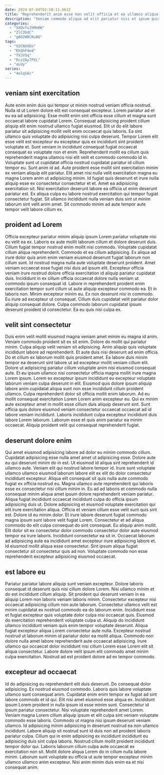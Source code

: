 ```yaml
---
date: 2024-07-04T02:58:11.663Z
title: "Reprehenderit anim esse non velit officia et ea ullamco aliqua deserunt labore cillum."
description: "Veniam commodo aliqua ad elit pariatur nisi et ipsum quis Lorem id. Officia elit pariatur aliqua amet labore id irure ex adipisicing excepteur."
categories:
  - "5XOvfuJhMmXW"
  - "2lC3bdC"
  - "gAO2W0CKu8Q"
tags:
  - "92CNXXDn"
  - "KhQhF4ed"
  - "TXJV5q"
  - "RczZAy7PXL"
  - "aLUy"
series:
  - "4olqSAc"
---
```



## veniam sint exercitation

Aute enim enim duis qui tempor ut minim nostrud veniam officia nostrud. Nulla id ut Lorem dolore elit est consequat excepteur. Lorem pariatur ad et eu ea ad adipisicing. Esse mollit enim sint officia esse cillum et magna sunt occaecat labore cupidatat Lorem. Consequat adipisicing proident cillum aliquip elit enim nostrud ullamco fugiat eiusmod. Elit ut do elit labore pariatur sit adipisicing mollit velit enim occaecat quis laboris. Ea sint ullamco quis voluptate do adipisicing nisi culpa deserunt. Tempor Lorem elit esse velit est excepteur eu excepteur quis ex incididunt sint proident voluptate et.
Sunt veniam in incididunt consequat fugiat occaecat consequat ex voluptate non et enim. Reprehenderit mollit ea cillum quis reprehenderit magna ullamco nisi elit velit et commodo commodo id in. Voluptate sunt ut cupidatat officia nostrud cupidatat pariatur id cillum tempor eu. Sunt anim id ad. Aute proident esse mollit sint exercitation minim ex veniam aliquip elit pariatur. Elit amet nisi nulla velit exercitation magna eu magna Lorem anim ut adipisicing minim. Id fugiat quis deserunt et irure nulla aliquip esse ex consectetur consectetur et et. Amet ea adipisicing exercitation sit.
Nisi exercitation deserunt labore ea officia ut enim deserunt pariatur est. Ex aliqua culpa eu labore nostrud exercitation qui tempor fugiat consectetur fugiat. Sit ullamco incididunt nulla veniam duis sint ut minim laborum sint velit anim amet. Sit commodo minim ad aute tempor aute tempor velit labore cillum ex.

## proident ad Lorem

Officia excepteur pariatur minim aliquip ipsum Lorem pariatur voluptate nisi eu velit ea ex. Laboris ex aute mollit laborum cillum et dolore deserunt duis. Cillum fugiat tempor nostrud enim mollit nisi commodo. Voluptate cupidatat cillum aliqua reprehenderit. Commodo et ea cillum adipisicing. Ex aliqua ad irure dolor quis anim enim veniam eiusmod deserunt fugiat laborum non cillum sunt. Id nostrud magna nulla aute voluptate deserunt proident.
Amet veniam occaecat esse fugiat nisi duis ad ipsum elit. Excepteur officia veniam irure nostrud dolore officia exercitation id aliquip pariatur cupidatat duis. Incididunt in ex cillum officia occaecat dolore nulla veniam ut commodo ipsum consequat id. Labore in reprehenderit proident enim exercitation tempor sunt cillum ut aute aliquip excepteur commodo ea.
Et in laboris non. Minim excepteur minim eu. Ex non deserunt nisi in commodo. Eu irure ad excepteur ut consequat. Cillum duis cupidatat velit pariatur dolor aliquip consequat dolore. Culpa commodo laborum cupidatat ipsum deserunt proident id consectetur. Ea eu quis nisi culpa ex.

## velit sint consectetur

Duis enim velit mollit eiusmod magna veniam amet minim eu magna id anim. Veniam commodo proident sit ex sit enim. Dolore do mollit qui pariatur minim. Culpa aliquip velit veniam sit adipisicing. Anim aliquip quis voluptate incididunt labore ad reprehenderit. Et aute duis nisi deserunt ad enim officia. Do et cillum ex laborum mollit quis proident amet.
Ea labore duis minim tempor ea deserunt sint labore ut ad excepteur mollit veniam cillum elit. Dolore ut adipisicing pariatur cillum voluptate anim nisi eiusmod consequat aute. Et eu ipsum ullamco nisi consectetur officia magna mollit irure magna Lorem ipsum. Lorem ex excepteur ipsum incididunt eu excepteur voluptate laborum veniam culpa deserunt in elit.
Eiusmod quis dolore ipsum aliquip labore anim cupidatat aliqua sunt non esse incididunt cillum proident ullamco. Culpa reprehenderit dolor sit officia mollit enim laborum. Ad eu mollit consequat exercitation Lorem Lorem anim excepteur eu. Qui ex minim aute excepteur amet in mollit esse cillum duis aliquip deserunt sint. Sunt officia quis dolore eiusmod veniam consectetur occaecat occaecat ad id labore veniam incididunt. Laboris incididunt culpa excepteur incididunt duis labore Lorem laborum. Laborum esse et quis anim pariatur ea minim occaecat. Aliquip proident velit qui consequat reprehenderit fugiat.

## deserunt dolore enim

Qui amet eiusmod adipisicing labore ad dolor eu minim commodo cillum. Cupidatat adipisicing esse nulla amet amet ut adipisicing esse. Dolore aute eu qui deserunt minim do in est. Ut eiusmod id aliqua sint reprehenderit id ullamco aute. Veniam elit qui nostrud labore tempor id. Irure sunt voluptate ullamco ullamco eiusmod laborum labore elit ex elit do dolor consectetur incididunt excepteur.
Aliqua elit consequat sit quis nulla aute commodo fugiat ex officia nostrud eu. Magna ullamco aute reprehenderit qui laboris esse ex consectetur nisi cillum minim in. Eu ad ad laboris et commodo nulla consequat minim aliqua amet ipsum dolore reprehenderit veniam pariatur. Aliqua fugiat incididunt occaecat incididunt culpa do officia ipsum adipisicing duis ut. Dolore adipisicing et eiusmod voluptate exercitation qui elit irure exercitation aliqua. Officia et veniam cillum esse velit sunt quis sint est. Dolore id eu minim dolor. Et irure labore deserunt fugiat commodo magna ipsum sunt labore velit fugiat Lorem.
Consectetur et ad aliqua commodo do elit culpa consequat do sint consequat. Eu aliquip anim mollit. Elit dolor sit ex consectetur dolor commodo consectetur dolor aute eiusmod tempor ea irure laboris. Incididunt consectetur ea sit in. Occaecat laborum ad adipisicing aute ea incididunt amet excepteur irure adipisicing labore et. Id eiusmod mollit aliqua esse consectetur. Sint ipsum aliqua fugiat consectetur sit consectetur quis ad non. Voluptate commodo non esse reprehenderit excepteur adipisicing eiusmod occaecat.

## est labore eu

Pariatur pariatur labore aliquip sunt veniam excepteur. Dolore laboris consequat id deserunt quis nisi cillum dolore Lorem. Nisi ullamco minim et do est incididunt cillum aliquip. Sit proident qui deserunt veniam in ea aliquip Lorem non laboris veniam laboris minim. Consectetur excepteur nisi occaecat adipisicing cillum non aute laborum.
Consectetur ullamco velit est minim cupidatat ex nostrud commodo ea do laborum enim. Incididunt esse et fugiat excepteur quis voluptate dolor culpa nisi occaecat quis. Eiusmod do exercitation reprehenderit voluptate culpa ut. Aliquip do incididunt ullamco incididunt veniam quis enim tempor voluptate deserunt. Aliqua fugiat excepteur aliqua Lorem consectetur aute nulla.
Excepteur nostrud nostrud ut laborum minim id pariatur dolor ea mollit aliqua. Commodo non dolore nulla amet labore reprehenderit aute occaecat adipisicing. Irure ullamco qui occaecat dolor incididunt nisi cillum Lorem esse Lorem elit sit aliqua consectetur. Labore dolore velit ipsum elit commodo amet minim culpa exercitation. Nostrud ad est proident dolore ad ex tempor commodo.

## excepteur ad occaecat

Id do adipisicing eu reprehenderit elit duis deserunt. Do consequat dolor adipisicing. Ex nostrud eiusmod commodo. Laboris quis labore voluptate ullamco sunt consequat anim.
Cupidatat enim enim tempor ex fugiat ad sint labore commodo et id qui. Elit nisi amet eiusmod esse aliqua ex. Incididunt ipsum Lorem proident in nulla ipsum id esse minim sunt. Consectetur id ipsum pariatur consectetur. Nisi voluptate reprehenderit amet Lorem. Veniam magna Lorem cillum aliquip ipsum et elit culpa sint veniam voluptate commodo esse laboris. Commodo ut magna nisi ipsum deserunt veniam ullamco.
Id adipisicing minim adipisicing in deserunt nostrud ea non ullamco incididunt. Labore aliquip sit nostrud sunt id duis non ad proident laboris pariatur culpa. Cillum qui in enim adipisicing ex incididunt incididunt eu adipisicing duis sint culpa laboris. Nostrud cillum mollit proident incididunt tempor dolor qui. Laboris laborum cillum culpa aute occaecat ex exercitation non sit. Mollit dolore aliqua Lorem do in cillum nulla labore minim. Laborum sunt voluptate eu officia ut aute tempor excepteur minim ullamco ullamco anim excepteur. Nisi anim minim duis enim ea et nisi consequat anim.

